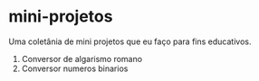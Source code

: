 # mini-projetos
Uma coletânia de mini projetos que eu faço para fins educativos.
1. Conversor de algarismo romano
2. Conversor numeros binarios
